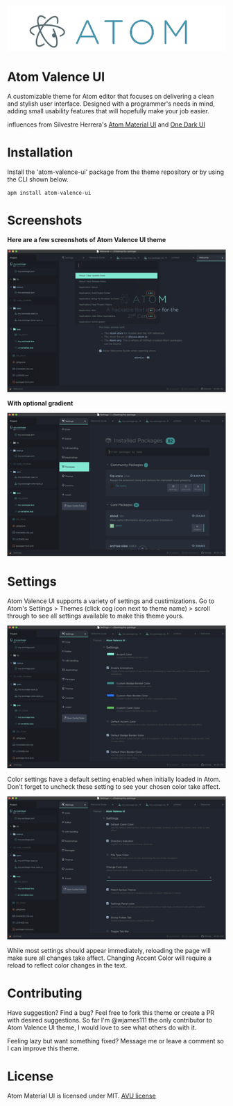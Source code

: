 ![](img/atom-valence-ui.png)

# Atom Valence UI

A customizable theme for Atom editor that focuses on delivering a clean and stylish user interface. Designed with a programmer's needs in mind, adding small usability features that will hopefully make your job easier.

influences from Silvestre Herrera's [Atom Material UI](https://github.com/atom-material/atom-material-ui) and [One Dark UI](https://github.com/atom/one-dark-ui)

# Installation

Install the 'atom-valence-ui' package from the theme repository or by using the CLI shown below.

```shell
apm install atom-valence-ui
```
# Screenshots

**Here are a few screenshots of Atom Valence UI theme**


![](img/atom-valence-ui-SS1.png)


**With optional gradient**


![](img/atom-valence-ui-SS2.png)


# Settings

Atom Valence UI supports a variety of settings and custimizations. Go to Atom's Settings > Themes (click cog icon next to theme name) > scroll through to see all settings available to make this theme yours.


![](img/atom-valence-ui-Setting1.png)


Color settings have a default setting enabled when initially loaded in Atom. Don't forget to uncheck these setting to see your chosen color take affect.


![](img/atom-valence-ui-Setting2.png)


While most settings should appear immediately, reloading the page will make sure all changes take affect. Changing Accent Color will require a reload to reflect color changes in the text.

# Contributing

Have suggestion? Find a bug? Feel free to fork this theme or create a PR with desired suggestions. So far I'm @wjames111 the only contributor to Atom Valence UI theme, I would love to see what others do with it.

Feeling lazy but want something fixed? Message me or leave a comment so I can improve this theme.

# License

Atom Material UI is licensed under MIT.
[AVU license](LICENSE.md)
